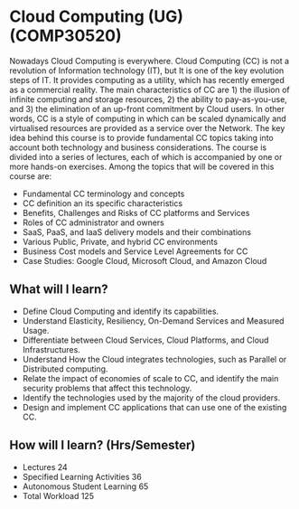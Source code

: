 # Cloud Computing (UG) (COMP30520)
Nowadays Cloud Computing is everywhere. Cloud Computing (CC) is not a revolution of Information technology (IT), but It is one of the key evolution steps of IT. It provides computing as a utility, which has recently emerged as a commercial reality. The main characteristics of CC are 1) the illusion of infinite computing and storage resources, 2) the ability to pay-as-you-use, and 3) the elimination of an up-front commitment by Cloud users. In other words, CC is a style of computing in which can be scaled dynamically and virtualised resources are provided as a service over the Network. The key idea behind this course is to provide fundamental CC topics taking into account both technology and business considerations. The course is divided into a series of lectures, each of which is accompanied by one or more hands-on exercises. Among the topics that will be covered in this course are:

- Fundamental CC terminology and concepts
- CC definition an its specific characteristics
- Benefits, Challenges and Risks of CC platforms and Services
- Roles of CC administrator and owners
- SaaS, PaaS, and IaaS delivery models and their combinations
- Various Public, Private, and hybrid CC environments
- Business Cost models and Service Level Agreements for CC
- Case Studies: Google Cloud, Microsoft Cloud, and Amazon Cloud

## What will I learn?
- Define Cloud Computing and identify its capabilities.
- Understand Elasticity, Resiliency, On-Demand Services and Measured Usage.
- Differentiate between Cloud Services, Cloud Platforms, and Cloud Infrastructures.
- Understand How the Cloud integrates technologies, such as Parallel or Distributed computing.
- Relate the impact of economies of scale to CC, and identify the main security problems that affect this technology.
- Identify the technologies used by the majority of the cloud providers.
- Design and implement CC applications that can use one of the existing CC.

## How will I learn? (Hrs/Semester)
- Lectures	24
- Specified Learning Activities	36
- Autonomous Student Learning	65
- Total Workload	125


